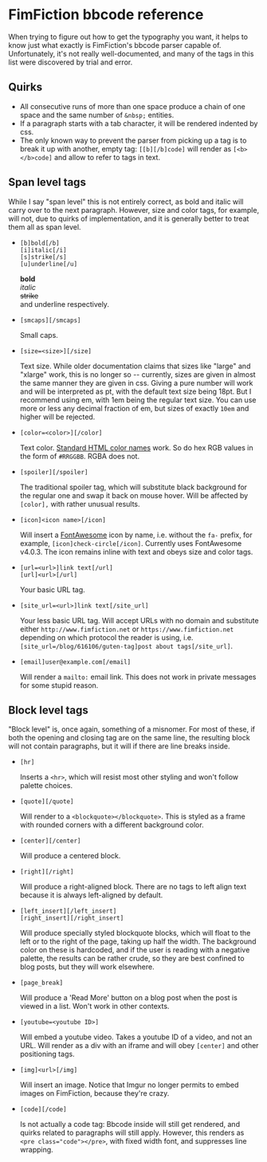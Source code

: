 # FimFiction bbcode reference

When trying to figure out how to get the typography you want, it helps to know
just what exactly is FimFiction's bbcode parser capable of. Unfortunately, it's
not really well-documented, and many of the tags in this list were discovered
by trial and error.

## Quirks

*   All consecutive runs of more than one space produce a chain of one space 
    and the same number of `&nbsp;` entities.
*   If a paragraph starts with a tab character, it will be rendered
    indented by css.
*   The only known way to prevent the parser from picking up a tag is to break
    it up with another, empty tag: `[[b][/b]code]` will render as 
    `[<b></b>code]` and allow to refer to tags in text.  

## Span level tags

While I say "span level" this is not entirely correct, as bold and italic will
carry over to the next paragraph. However, size and color tags, for example,
will not, due to quirks of implementation, and it is generally better to treat
them all as span level.

*   `[b]bold[/b]`  
    `[i]italic[/i]`  
    `[s]strike[/s]`  
    `[u]underline[/u]`

    **bold**  
    *italic*  
    ~~strike~~  
    and underline
    respectively.
    
*   `[smcaps][/smcaps]`
 
    Small caps.
    
*   `[size=<size>][/size]`

    Text size. While older documentation claims that sizes like "large" and
    "xlarge" work, this is no longer so -- currently, sizes are given in almost
    the same manner they are given in css. Giving a pure number will work and
    will be interpreted as pt, with the default text size being 18pt. But I
    recommend using em, with 1em being the regular text size. You can use
    more or less any decimal fraction of em, but sizes of exactly `10em`
    and higher will be rejected.
    
*   `[color=<color>][/color]`

    Text color.
    [Standard HTML color names](http://www.w3schools.com/colors/colors_names.asp)
    work. So do hex RGB values in the form of `#RRGGBB`. RGBA does not.
    
*   `[spoiler][/spoiler]`

    The traditional spoiler tag, which will substitute black background for
    the regular one and swap it back on mouse hover. Will be affected by
    `[color],` with rather unusual results.

*   `[icon]<icon name>[/icon]`

    Will insert a [FontAwesome](https://fortawesome.github.io/Font-Awesome/)
    icon by name, i.e. without the `fa-` prefix, for example,
    `[icon]check-circle[/icon]`. Currently uses FontAwesome v4.0.3.
    The icon remains inline with text and obeys size and color tags.
    
*   `[url=<url>]link text[/url]`  
    `[url]<url>[/url]`
    
    Your basic URL tag.

*   `[site_url=<url>]link text[/site_url]`
    
    Your less basic URL tag. Will accept URLs with no domain and substitute
    either `http://www.fimfiction.net` or `https://www.fimfiction.net` depending
    on which protocol the reader is using, i.e.
    `[site_url=/blog/616106/guten-tag]post about tags[/site_url]`.
    
*   `[email]user@example.com[/email]`

    Will render a `mailto:` email link. This does not work in private 
    messages for some stupid reason.

## Block level tags

"Block level" is, once again, something of a misnomer. For most of these,
if both the opening and closing tag are on the same line, the resulting
block will not contain paragraphs, but it will if there are line breaks
inside.

*   `[hr]`

    Inserts a `<hr>`, which will resist most other styling and won't follow
    palette choices.

*   `[quote][/quote]`

    Will render to a `<blockquote></blockquote>`. This is styled as a frame
    with rounded corners with a different background color.
    
*   `[center][/center]`

    Will produce a centered block.
    
*   `[right][/right]`

    Will produce a right-aligned block. There are no tags to left align
    text because it is always left-aligned by default.
    
*   `[left_insert][/left_insert]`  
    `[right_insert][/right_insert]` 

    Will produce specially styled blockquote blocks, which will float to the
    left or to the right of the page, taking up half the width. The background
    color on these is hardcoded, and if the user is reading with a negative
    palette, the results can be rather crude, so they are best confined to
    blog posts, but they will work elsewhere.
    
*   `[page_break]`

    Will produce a 'Read More' button on a blog post when the post is viewed
    in a list. Won't work in other contexts.
    
*   `[youtube=<youtube ID>]`

    Will embed a youtube video. Takes a youtube ID of a video, and not an URL.
    Will render as a div with an iframe and will obey `[center]` and
    other positioning tags.

*   `[img]<url>[/img]`

    Will insert an image. Notice that Imgur no longer permits to embed images
    on FimFiction, because they're crazy.
    
*   `[code][/code]`

    Is not actually a code tag: Bbcode inside will still get rendered, and
    quirks related to paragraphs will still apply. However, this renders
    as `<pre class="code"></pre>`, with fixed width font, and suppresses
    line wrapping.
